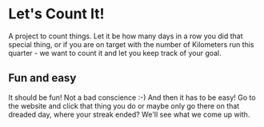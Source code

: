 # Let's Count It!
A project to count things. Let it be how many days in a row you did that special thing, or if you are on target with the number of Kilometers run this quarter - we want to count it and let you keep track of your goal.

## Fun and easy
It should be fun! Not a bad conscience :-) And then it has to be easy! Go to the website and click that thing you do or maybe only go there on that dreaded day, where your streak ended? We'll see what we come up with.